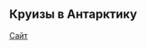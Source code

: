## Круизы в Антарктику

<a href="https://github.com/lutomskaya/Cruise-to-Antarctica/tree/master/build"> Сайт </a>
